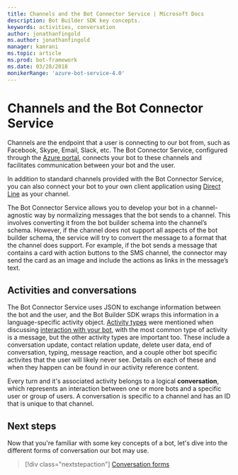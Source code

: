 ```yaml
---
title: Channels and the Bot Connector Service | Microsoft Docs
description: Bot Builder SDK key concepts.
keywords: activities, conversation
author: jonathanfingold
ms.author: jonathanfingold
manager: kamrani
ms.topic: article
ms.prod: bot-framework
ms.date: 03/28/2018
monikerRange: 'azure-bot-service-4.0'
---
```


# Channels and the Bot Connector Service

Channels are the endpoint that a user is connecting to our bot from, such as Facebook, Skype, Email, Slack, etc. The Bot Connector Service, configured through the [Azure portal](https://portal.azure.com), connects your bot to these channels and facilitates communication between your bot and the user. 

In addition to standard channels provided with the Bot Connector Service, you can also connect your bot to your own client application using [Direct Line](bot-builder-howto-direct-line.md) as your channel.

The Bot Connector Service allows you to develop your bot in a channel-agnostic way by normalizing messages that the bot sends to a channel. This involves converting it from the bot builder schema into the channel’s schema. However, if the channel does not support all aspects of the bot builder schema, the service will try to convert the message to a format that the channel does support. For example, if the bot sends a message that contains a card with action buttons to the SMS channel, the connector may send the card as an image and include the actions as links in the message’s text.

## Activities and conversations

The Bot Connector Service uses JSON to exchange information between the bot and the user, and the Bot Builder SDK wraps this information in a language-specific activity object. [Activity types](../bot-service-activities-entities.md) were mentioned when discussing [interaction with your bot](bot-builder-basics.md#interaction-with-your-bot), with the most common type of activity is a message, but the other activity types are important too. These include a conversation update, contact relation update, delete user data, end of conversation, typing, message reaction, and a couple other bot specific activites that the user will likely never see. Details on each of these and when they happen can be found in our activity reference content.

Every turn and it's associated activity belongs to a logical **conversation**, which represents an interaction between one or more bots and a specific user or group of users. A conversation is specific to a channel and has an ID that is unique to that channel.

## Next steps

Now that you're familiar with some key concepts of a bot, let's dive into the different forms of conversation our bot may use.

> [!div class="nextstepaction"]
> [Conversation forms](bot-builder-conversations.md)
